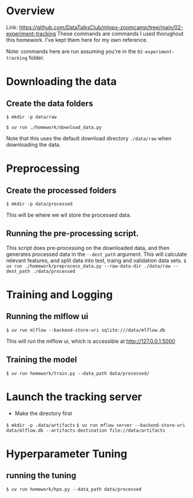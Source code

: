 # Overview

Link: https://github.com/DataTalksClub/mlops-zoomcamp/tree/main/02-experiment-tracking
These commands are commands I used thorughout this homework. I've kept them here for my own reference.

Note: commands here are run assuming you're in the `02-experiment-tracking` folder.

# Downloading the data

## Create the data folders

`$ mkdir -p data/raw`

`$ uv run ./homework/download_data.py`

Note that this uses the default download directory `./data/raw` when downloading the data.

# Preprocessing

## Create the processed folders

`$ mkdir -p data/processed`

This will be where we wil store the processed data.

## Running the pre-processing script.
This script does pre-processing on the downloaded data, and then generates processed data in the `--dest_path` argument. This will calculate relevant features, and split 
data into test, traing and validation data sets.
`$ uv run ./homework/preprocess_data.py --raw-data-dir ./data/raw --dest_path ./data/processed`

# Training  and Logging

## Running the mlflow ui

`$ uv run mlflow --backend-store-uri sqlite:///data/mlflow.db`

This will run the mlflow ui, which is accessible at http://127.0.0.1:5000

## Training the model

`$ uv run homework/train.py --data_path data/processed/`

# Launch the tracking server 

 - Make the directory first

`$ mkdir -p .data/artifacts`
`$ uv run mflow server --backend-store-uri data/mlflow.db --artifacts-destination file://data/artifacts`

# Hyperparameter Tuning

## running the tuning

`$ uv run homework/hpo.py --data_path data/processed`